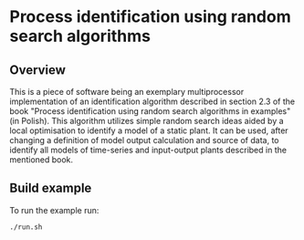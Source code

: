 # Process identification using random search algorithms

## Overview

This is a piece of software being an exemplary multiprocessor implementation of an identification algorithm described in section 2.3 of the book "Process identification using random search algorithms in examples" (in Polish). This algorithm utilizes simple random search ideas aided by a local optimisation to identify a model of a static plant. It can be used, after changing a definition of model output calculation and source of data, to identify all models of time-series and input-output plants described in the mentioned book.

## Build example

To run the example run:

``./run.sh``


